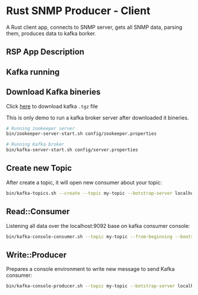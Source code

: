 # Rust SNMP Producer - Client

A Rust client app, connects to SNMP server, gets all SNMP data, parsing them,
produces data to kafka borker.

## RSP App Description

## Kafka running

## Download Kafka bineries

Click
[here](https://www.apache.org/dyn/closer.cgi?path=/kafka/3.2.1/kafka_2.13-3.2.1.tgz)
to download kafka `.tgz` file

This is only demo to run a kafka broker server after downloaded it bineries.

```sh
# Running zookeeper server
bin/zookeeper-server-start.sh config/zookeeper.properties

# Running Kafka broker
bin/kafka-server-start.sh config/server.properties
```

## Create new Topic

After create a topic, it will open new consumer about your topic: 

```sh
bin/kafka-topics.sh --create --topic my-topic --botstrap-server localhost:9092 # Created topic my-topic
```

## Read::Consumer

Listening all data over the localhost:9092 base on kafka consumer console:

```sh
bin/kafka-console-consumer.sh --topic my-topic --from-beginning --bootstrap-server localhost:9092
```

## Write::Producer

Prepares a console environment to write new message to send Kafka consumer:

```sh
bin/kafka-console-producer.sh --topic my-topic --botstrap-server localhost:9092
```
